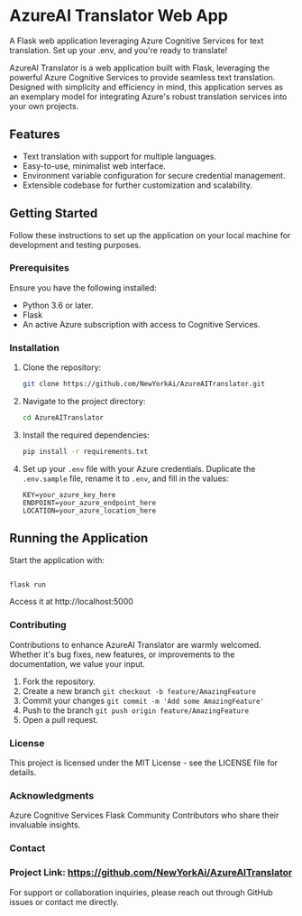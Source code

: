 # AzureAI Translator Web App

A Flask web application leveraging Azure Cognitive Services for text translation. Set up your .env, and you're ready to translate!

AzureAI Translator is a web application built with Flask, leveraging the powerful Azure Cognitive Services to provide seamless text translation. Designed with simplicity and efficiency in mind, this application serves as an exemplary model for integrating Azure's robust translation services into your own projects.

## Features

- Text translation with support for multiple languages.
- Easy-to-use, minimalist web interface.
- Environment variable configuration for secure credential management.
- Extensible codebase for further customization and scalability.

## Getting Started

Follow these instructions to set up the application on your local machine for development and testing purposes.

### Prerequisites

Ensure you have the following installed:

- Python 3.6 or later.
- Flask
- An active Azure subscription with access to Cognitive Services.

### Installation

1. Clone the repository:

    ```bash
    git clone https://github.com/NewYorkAi/AzureAITranslator.git
    ```

2. Navigate to the project directory:

    ```bash
    cd AzureAITranslator
    ```

3. Install the required dependencies:

    ```bash
    pip install -r requirements.txt
    ```

4. Set up your `.env` file with your Azure credentials. Duplicate the `.env.sample` file, rename it to `.env`, and fill in the values:

    ```plaintext
    KEY=your_azure_key_here
    ENDPOINT=your_azure_endpoint_here
    LOCATION=your_azure_location_here
    ```

## Running the Application

Start the application with:

```bash

flask run
````
Access it at http://localhost:5000

### Contributing

Contributions to enhance AzureAI Translator are warmly welcomed. Whether it's bug fixes, new features, or improvements to the documentation, we value your input.

1. Fork the repository.
2. Create a new branch ```git checkout -b feature/AmazingFeature ```
3. Commit your changes ``` git commit -m 'Add some AmazingFeature' ```
4. Push to the branch ``` git push origin feature/AmazingFeature ```
5. Open a pull request.

### License

This project is licensed under the MIT License - see the LICENSE file for details.

### Acknowledgments

Azure Cognitive Services
Flask Community
Contributors who share their invaluable insights.

### Contact

### Project Link: https://github.com/NewYorkAi/AzureAITranslator

For support or collaboration inquiries, please reach out through GitHub issues or contact me directly.
